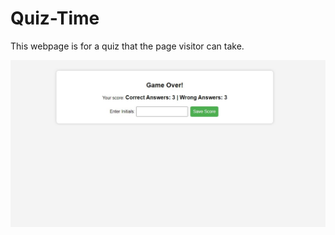 # Quiz-Time

This webpage is for a quiz that the page visitor can take. 

![screenshot of application](./assets/screenshot.jpg)